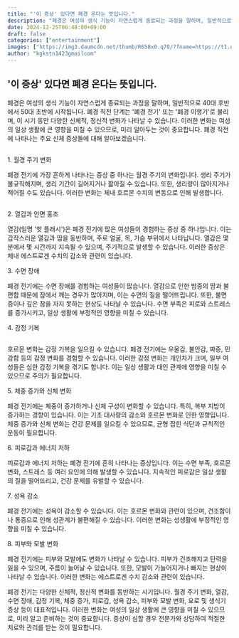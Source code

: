 ```yaml
---
title: "'이 증상' 있다면 폐경 온다는 뜻입니다."
description: "폐경은 여성의 생식 기능이 자연스럽게 종료되는 과정을 말하며, 일반적으로 40대 후반에서 50대 초반에 시작됩니다. 폐경 직전 단계는 '폐경 전기' 또는 '폐경 이행기'로 불리며, 이 시기 동안 다양한 신체적, 정신적 변화가 나타날 수 있습니다. 이러한 변화는 여성의 "
date: 2024-12-25T06:48:00+09:00
draft: false
categories: ["entertainment"]
images: ["https://img3.daumcdn.net/thumb/R658x0.q70/?fname=https://t1.daumcdn.net/news/202412/06/happiness/20241206123054212sqbh.webp", "https://img2.daumcdn.net/thumb/R658x0.q70/?fname=https://t1.daumcdn.net/news/202412/06/happiness/20241206123054404ykyh.webp", "https://img3.daumcdn.net/thumb/R658x0.q70/?fname=https://t1.daumcdn.net/news/202412/06/happiness/20241206123054615sbju.jpg"]
author: "kgkstn1423gmailcom"
---
```


<h2 >'이 증상' 있다면 폐경 온다는 뜻입니다.</h2> <p>폐경은 여성의 생식 기능이 자연스럽게 종료되는 과정을 말하며, 일반적으로 40대 후반에서 50대 초반에 시작됩니다. 폐경 직전 단계는 '폐경 전기' 또는 '폐경 이행기'로 불리며, 이 시기 동안 다양한 신체적, 정신적 변화가 나타날 수 있습니다. 이러한 변화는 여성의 일상 생활에 큰 영향을 미칠 수 있으므로, 미리 알아두는 것이 중요합니다. 폐경 직전에 나타나는 주요 신체 증상들에 대해 알아보겠습니다.</p> <figure ><img src="https://img3.daumcdn.net/thumb/R658x0.q70/?fname=https://t1.daumcdn.net/news/202412/06/happiness/20241206123054212sqbh.webp" alt=""/></figure> <p>1. 월경 주기 변화</p> <p>폐경 전기에 가장 흔하게 나타나는 증상 중 하나는 월경 주기의 변화입니다. 생리 주기가 불규칙해지며, 생리 기간이 길어지거나 짧아질 수 있습니다. 또한, 생리량이 많아지거나 적어질 수도 있습니다. 이러한 변화는 체내 호르몬 수치의 변동으로 인해 발생합니다.</p> <figure ><img src="https://img2.daumcdn.net/thumb/R658x0.q70/?fname=https://t1.daumcdn.net/news/202412/06/happiness/20241206123054404ykyh.webp" alt=""/></figure> <p>2. 열감과 안면 홍조</p> <p>열감(일명 '핫 플래시')은 폐경 전기에 많은 여성들이 경험하는 증상 중 하나입니다. 이는 갑작스러운 열감과 땀을 동반하며, 주로 얼굴, 목, 가슴 부위에서 나타납니다. 열감은 몇 분에서 몇 시간까지 지속될 수 있으며, 주기적으로 발생할 수 있습니다. 이러한 증상은 체내 에스트로겐 수치의 감소와 관련이 있습니다.</p> <p>3. 수면 장애</p> <p>폐경 전기에는 수면 장애를 경험하는 여성들이 많습니다. 열감으로 인한 밤중의 땀과 불편함 때문에 잠에서 깨는 경우가 많아지며, 이는 수면의 질을 떨어뜨립니다. 또한, 불면증이나 깊은 잠을 자지 못하는 현상도 나타날 수 있습니다. 수면 부족은 피로와 스트레스를 증가시키고, 일상 생활에 부정적인 영향을 미칠 수 있습니다.</p> <p>4. 감정 기복</p> <figure ><img src="https://img3.daumcdn.net/thumb/R658x0.q70/?fname=https://t1.daumcdn.net/news/202412/06/happiness/20241206123054615sbju.jpg" alt=""/></figure> <p>호르몬 변화는 감정 기복을 일으킬 수 있습니다. 폐경 전기에는 우울감, 불안감, 짜증, 민감함 등의 감정 변화를 경험할 수 있습니다. 이러한 감정 변화는 개인차가 크며, 일부 여성들은 심한 감정 기복을 겪기도 합니다. 이는 일상 생활과 대인 관계에 영향을 미칠 수 있으므로 주의가 필요합니다.</p> <p>5. 체중 증가와 신체 변화</p> <p>폐경 전기에는 체중이 증가하거나 신체 구성이 변화할 수 있습니다. 특히, 복부 지방이 증가하는 경향이 있습니다. 이는 기초 대사량의 감소와 호르몬 변화로 인한 영향입니다. 체중 증가와 신체 변화는 건강 문제를 일으킬 수 있으므로, 균형 잡힌 식단과 규칙적인 운동이 필요합니다.</p> <p>6. 피로감과 에너지 저하</p> <p>피로감과 에너지 저하는 폐경 전기에 흔히 나타나는 증상입니다. 이는 수면 부족, 호르몬 변화, 스트레스 등 여러 요인에 의해 발생할 수 있습니다. 지속적인 피로감은 일상 생활의 질을 떨어뜨리고, 건강 문제를 유발할 수 있습니다.</p> <p>7. 성욕 감소</p> <p>폐경 전기에는 성욕이 감소할 수 있습니다. 이는 호르몬 변화와 관련이 있으며, 건조함이나 통증으로 인해 성관계가 불편해질 수 있습니다. 이러한 변화는 성생활에 부정적인 영향을 미칠 수 있습니다.</p> <p>8. 피부와 모발 변화</p> <p>폐경 전기에는 피부와 모발에도 변화가 나타날 수 있습니다. 피부가 건조해지고 탄력을 잃을 수 있으며, 주름이 늘어날 수 있습니다. 또한, 모발이 가늘어지거나 빠지는 현상이 나타날 수 있습니다. 이러한 변화는 에스트로겐 수치 감소와 관련이 있습니다.</p> <p>폐경 전기는 다양한 신체적, 정신적 변화를 동반하는 시기입니다. 월경 주기 변화, 열감, 수면 장애, 감정 기복, 체중 증가, 피로감, 성욕 감소, 피부와 모발 변화, 요로 및 생식기 증상 등이 대표적입니다. 이러한 변화는 여성의 일상 생활에 큰 영향을 미칠 수 있으므로, 미리 알고 준비하는 것이 중요합니다. 증상이 심할 경우 전문가와 상담하여 적절한 치료와 관리를 받는 것이 필요합니다.</p>